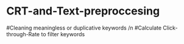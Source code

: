 # CRT-and-Text-preproccesing

#Cleaning meaningless or duplicative keywords /n
#Calculate Click-through-Rate to filter keywords
